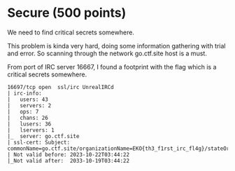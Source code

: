 # Secure (500 points)

We need to find critical secrets somewhere.

This problem is kinda very hard, doing some information gathering with trial and error. So scanning through the network go.ctf.site host is a must. 

From port of IRC server 16667, I found a footprint with the flag which is a critical secrets somewhere.

```
16697/tcp open  ssl/irc UnrealIRCd
| irc-info: 
|   users: 43
|   servers: 2
|   ops: 7
|   chans: 26
|   lusers: 36
|   lservers: 1
|_  server: go.ctf.site
| ssl-cert: Subject: commonName=go.ctf.site/organizationName=EKO{th3_f1rst_irc_fl4g}/stateOrProvinceName=Antioquia/countryName=CO
| Not valid before: 2023-10-22T03:44:22
|_Not valid after:  2033-10-19T03:44:22
```